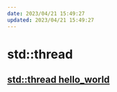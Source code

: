 ```yaml
---
date: 2023/04/21 15:49:27
updated: 2023/04/21 15:49:27
---
```


# std::thread

## [std::thread hello_world](hello_world)
